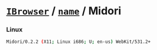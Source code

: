 # [`IBrowser`](/api/ua-parser-js/get-browser.md) / [`name`](../name.md) / Midori

### Linux

```sh
Midori/0.2.2 (X11; Linux i686; U; en-us) WebKit/531.2+
```